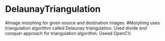 # DelaunayTriangulation
#Image morphing for given source and destination images. 
#Morphing uses triangulation algorithm called Delaunay triangulation. Used divide and conquer approach for triangulation algorithm. 
Useed OpenCV. 
